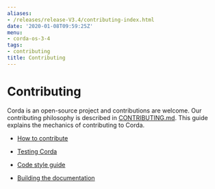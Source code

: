 ```yaml
---
aliases:
- /releases/release-V3.4/contributing-index.html
date: '2020-01-08T09:59:25Z'
menu:
- corda-os-3-4
tags:
- contributing
title: Contributing
---
```



# Contributing

Corda is an open-source project and contributions are welcome. Our contributing philosophy is described in
            [CONTRIBUTING.md](https://github.com/corda/corda/blob/master/CONTRIBUTING.md). This guide explains the mechanics
            of contributing to Corda.


* [How to contribute](contributing.md)

* [Testing Corda](testing.md)

* [Code style guide](codestyle.md)

* [Building the documentation](building-the-docs.md)



